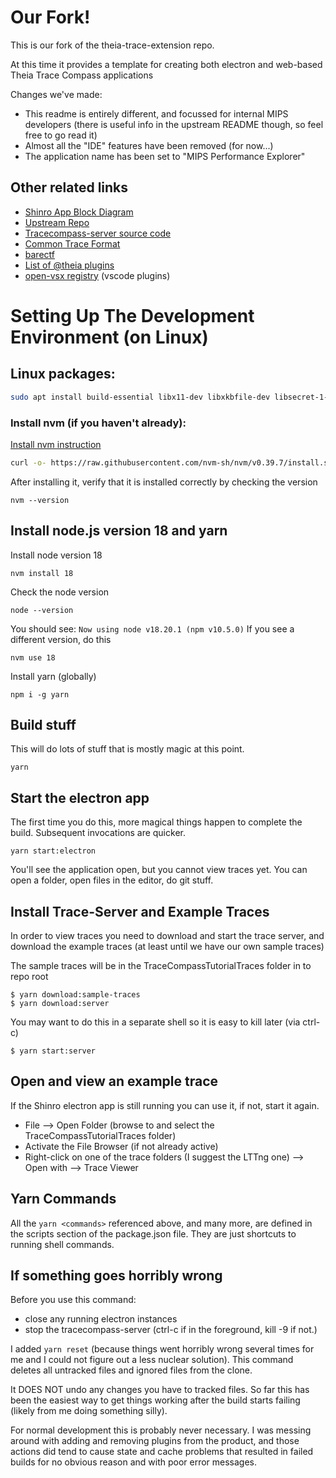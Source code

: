 # Our Fork!

This is our fork of the theia-trace-extension repo.

At this time it provides a template for creating both electron and web-based Theia Trace Compass applications

Changes we've made:

- This readme is entirely different, and focussed for internal MIPS developers (there is useful info in the upstream README though, so feel free to go read it)
- Almost all the "IDE" features have been removed (for now...)
- The application name has been set to "MIPS Performance Explorer"

## Other related links

- [Shinro App Block Diagram](https://wavesemi-my.sharepoint.com/:u:/g/personal/kmills_mips_com/EfAETD64JLZEmRujV3HFVkMBJw6JBPAuk87s2Yfwo-Z21g?e=dDO7v2)
- [Upstream Repo](https://github.com/eclipse-cdt-cloud/theia-trace-extension)
- [Tracecompass-server source code](https://github.com/eclipse-tracecompass-incubator/org.eclipse.tracecompass.incubator/tree/master/trace-server)
- [Common Trace Format](https://diamon.org/ctf/)
- [barectf](https://barectf.org/docs/barectf/3.1/index.html)
- [List of @theia plugins](https://www.npmjs.com/search?q=%40theia)
- [open-vsx registry](https://open-vsx.org/) (vscode plugins)
  
# Setting Up The Development Environment (on Linux)

## Linux packages:

```bash
sudo apt install build-essential libx11-dev libxkbfile-dev libsecret-1-dev
```

### Install nvm (if you haven't already): 

[Install nvm instruction](https://github.com/nvm-sh/nvm?tab=readme-ov-file#installing-and-updating)

```bash
curl -o- https://raw.githubusercontent.com/nvm-sh/nvm/v0.39.7/install.sh | bash
```

After installing it, verify that it is installed correctly by checking the version

```
nvm --version
```

## Install node.js version 18 and yarn

Install node version 18
```
nvm install 18
```
Check the node version
```
node --version
```
You should see: `Now using node v18.20.1 (npm v10.5.0)`
If you see a different version, do this
```
nvm use 18
```

Install yarn (globally)
```
npm i -g yarn
```

## Build stuff
This will do lots of stuff that is mostly magic at this point.
```
yarn
```

## Start the electron app
The first time you do this, more magical things happen to complete the build.  Subsequent invocations are quicker.
```
yarn start:electron
```
You'll see the application open, but you cannot view traces yet.  You can open a folder, open files in the editor, do git stuff.

## Install Trace-Server and Example Traces
In order to view traces you need to download and start the trace server, and download
the example traces (at least until we have our own sample traces)

The sample traces will be in the TraceCompassTutorialTraces folder in to repo root
```
$ yarn download:sample-traces
$ yarn download:server
```

You may want to do this in a separate shell so it is easy to kill later (via ctrl-c)
```
$ yarn start:server
```

## Open and view an example trace
If the Shinro electron app is still running you can use it, if not, start it again.

- File --> Open Folder (browse to and select the TraceCompassTutorialTraces folder)
- Activate the File Browser (if not already active)
- Right-click on one of the trace folders (I suggest the LTTng one) --> Open with --> Trace Viewer

## Yarn Commands
All the `yarn <commands>` referenced above, and many more, are defined in the scripts section of the package.json file.  They are just shortcuts to running shell commands.

## If something goes horribly wrong
Before you use this command:
   - close any running electron instances
   - stop the tracecompass-server (ctrl-c if in the foreground, kill -9 <pid> if not.)

I added `yarn reset` (because things went horribly wrong several times for me and I could not figure out a less nuclear solution).  This command deletes all untracked files and ignored files from the clone.

It DOES NOT undo any changes you have to tracked files.  So far this has been the easiest way to get things working after the build starts failing (likely from me doing something silly).

For normal development this is probably never necessary.  I was messing around with adding and removing plugins from the product, and those actions did tend to cause state and cache problems that resulted in failed builds for no obvious reason and with poor error messages.
